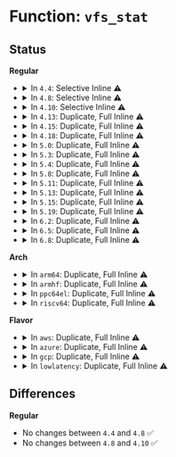 # Function: <code>vfs_stat</code>

## Status
<b>Regular</b>
<ul>
<li>
<details>
<summary>In <code>4.4</code>: Selective Inline ⚠️</summary>

```c
int vfs_stat(const char *name, struct kstat *stat);
```

**Collision:** Unique Global

**Inline:** Selective

**Transformation:** False

**Instances:**

```
In fs/stat.c (ffffffff81211640)
Location: fs/stat.c:121
Inline: True
Inline callers:
  - fs/stat.c:SYSC_stat
  - fs/stat.c:SYSC_newstat
Direct callers:
  - arch/x86/ia32/sys_ia32.c:sys32_stat64
  - fs/compat.c:C_SYSC_newstat
```
**Symbols:**

```
ffffffff81211640-ffffffff8121165d: vfs_stat (STB_GLOBAL)
```
</details>
</li>
<li>
<details>
<summary>In <code>4.8</code>: Selective Inline ⚠️</summary>

```c
int vfs_stat(const char *name, struct kstat *stat);
```

**Collision:** Unique Global

**Inline:** Selective

**Transformation:** False

**Instances:**

```
In fs/stat.c (ffffffff812385c1)
Location: fs/stat.c:121
Inline: True
Inline callers:
  - fs/stat.c:SYSC_newstat
  - fs/stat.c:SYSC_stat
Direct callers:
  - arch/x86/ia32/sys_ia32.c:sys32_stat64
  - fs/compat.c:C_SYSC_newstat
```
**Symbols:**

```
ffffffff812380f0-ffffffff8123810d: vfs_stat (STB_GLOBAL)
```
</details>
</li>
<li>
<details>
<summary>In <code>4.10</code>: Selective Inline ⚠️</summary>

```c
int vfs_stat(const char *name, struct kstat *stat);
```

**Collision:** Unique Global

**Inline:** Selective

**Transformation:** False

**Instances:**

```
In fs/stat.c (ffffffff8124b281)
Location: fs/stat.c:121
Inline: True
Inline callers:
  - fs/stat.c:SYSC_newstat
  - fs/stat.c:SYSC_stat
Direct callers:
  - arch/x86/ia32/sys_ia32.c:sys32_stat64
  - fs/compat.c:C_SYSC_newstat
```
**Symbols:**

```
ffffffff8124adb0-ffffffff8124adcd: vfs_stat (STB_GLOBAL)
```
</details>
</li>
<li>
<details>
<summary>In <code>4.13</code>: Duplicate, Full Inline ⚠️</summary>

**Collision:** Static Duplication

**Inline:** Full

**Transformation:** False

**Instances:**

```
In init/do_mounts_md.c (ffffffff810027e4)
Location: include/linux/fs.h:3028
Inline: True
Inline callers:
  - init/do_mounts_md.c:bstat
```
```
In arch/x86/ia32/sys_ia32.c (ffffffff8107b5d6)
Location: include/linux/fs.h:3028
Inline: True
Inline callers:
  - arch/x86/ia32/sys_ia32.c:sys32_stat64
```
```
In fs/stat.c (ffffffff81257371)
Location: include/linux/fs.h:3028
Inline: True
Inline callers:
  - fs/stat.c:C_SYSC_newstat
  - fs/stat.c:SYSC_newstat
  - fs/stat.c:SYSC_stat
```
</details>
</li>
<li>
<details>
<summary>In <code>4.15</code>: Duplicate, Full Inline ⚠️</summary>

**Collision:** Static Duplication

**Inline:** Full

**Transformation:** False

**Instances:**

```
In init/do_mounts_md.c (ffffffff81002814)
Location: include/linux/fs.h:3094
Inline: True
Inline callers:
  - init/do_mounts_md.c:bstat
```
```
In arch/x86/ia32/sys_ia32.c (ffffffff81081cd6)
Location: include/linux/fs.h:3094
Inline: True
Inline callers:
  - arch/x86/ia32/sys_ia32.c:sys32_stat64
```
```
In fs/stat.c (ffffffff812795c1)
Location: include/linux/fs.h:3094
Inline: True
Inline callers:
  - fs/stat.c:C_SYSC_newstat
  - fs/stat.c:SYSC_newstat
  - fs/stat.c:SYSC_stat
```
</details>
</li>
<li>
<details>
<summary>In <code>4.18</code>: Duplicate, Full Inline ⚠️</summary>

**Collision:** Static Duplication

**Inline:** Full

**Transformation:** False

**Instances:**

```
In init/do_mounts_md.c (ffffffff81002f79)
Location: include/linux/fs.h:3115
Inline: True
Inline callers:
  - init/do_mounts_md.c:bstat
```
```
In arch/x86/ia32/sys_ia32.c (ffffffff81085018)
Location: include/linux/fs.h:3115
Inline: True
Inline callers:
  - arch/x86/ia32/sys_ia32.c:__do_compat_sys_x86_stat64
```
```
In fs/stat.c (ffffffff812a0128)
Location: include/linux/fs.h:3115
Inline: True
Inline callers:
  - fs/stat.c:__do_compat_sys_newstat
  - fs/stat.c:__do_sys_newstat
  - fs/stat.c:__do_sys_stat
```
</details>
</li>
<li>
<details>
<summary>In <code>5.0</code>: Duplicate, Full Inline ⚠️</summary>

**Collision:** Static Duplication

**Inline:** Full

**Transformation:** False

**Instances:**

```
In init/do_mounts_md.c (ffffffff81003006)
Location: include/linux/fs.h:3190
Inline: True
Inline callers:
  - init/do_mounts_md.c:bstat
```
```
In arch/x86/ia32/sys_ia32.c (ffffffff8108bd88)
Location: include/linux/fs.h:3190
Inline: True
Inline callers:
  - arch/x86/ia32/sys_ia32.c:__do_compat_sys_x86_stat64
```
```
In fs/stat.c (ffffffff812b5108)
Location: include/linux/fs.h:3190
Inline: True
Inline callers:
  - fs/stat.c:__do_compat_sys_newstat
  - fs/stat.c:__do_sys_newstat
  - fs/stat.c:__do_sys_stat
```
</details>
</li>
<li>
<details>
<summary>In <code>5.3</code>: Duplicate, Full Inline ⚠️</summary>

**Collision:** Static Duplication

**Inline:** Full

**Transformation:** False

**Instances:**

```
In init/do_mounts_md.c (ffffffff81003134)
Location: include/linux/fs.h:3201
Inline: True
Inline callers:
  - init/do_mounts_md.c:bstat
```
```
In arch/x86/ia32/sys_ia32.c (ffffffff8108fb89)
Location: include/linux/fs.h:3201
Inline: True
Inline callers:
  - arch/x86/ia32/sys_ia32.c:__do_compat_sys_x86_stat64
```
```
In fs/stat.c (ffffffff812d1e99)
Location: include/linux/fs.h:3201
Inline: True
Inline callers:
  - fs/stat.c:__do_compat_sys_newstat
  - fs/stat.c:__do_sys_newstat
  - fs/stat.c:__do_sys_stat
```
</details>
</li>
<li>
<details>
<summary>In <code>5.4</code>: Duplicate, Full Inline ⚠️</summary>

**Collision:** Static Duplication

**Inline:** Full

**Transformation:** False

**Instances:**

```
In init/do_mounts_md.c (ffffffff81003124)
Location: include/linux/fs.h:3263
Inline: True
Inline callers:
  - init/do_mounts_md.c:bstat
```
```
In arch/x86/ia32/sys_ia32.c (ffffffff810906e9)
Location: include/linux/fs.h:3263
Inline: True
Inline callers:
  - arch/x86/ia32/sys_ia32.c:__do_compat_sys_x86_stat64
```
```
In fs/stat.c (ffffffff812e3a29)
Location: include/linux/fs.h:3263
Inline: True
Inline callers:
  - fs/stat.c:__do_compat_sys_newstat
  - fs/stat.c:__do_sys_newstat
  - fs/stat.c:__do_sys_stat
```
</details>
</li>
<li>
<details>
<summary>In <code>5.8</code>: Duplicate, Full Inline ⚠️</summary>

**Collision:** Static Duplication

**Inline:** Full

**Transformation:** False

**Instances:**

```
In init/do_mounts_md.c (ffffffff81004311)
Location: include/linux/fs.h:3324
Inline: True
Inline callers:
  - init/do_mounts_md.c:bstat
```
```
In arch/x86/kernel/sys_ia32.c (ffffffff8103a4b9)
Location: include/linux/fs.h:3324
Inline: True
Inline callers:
  - arch/x86/kernel/sys_ia32.c:__do_compat_sys_ia32_stat64
```
```
In fs/stat.c (ffffffff8131ac49)
Location: include/linux/fs.h:3324
Inline: True
Inline callers:
  - fs/stat.c:__do_compat_sys_newstat
  - fs/stat.c:__do_sys_newstat
  - fs/stat.c:__do_sys_stat
```
</details>
</li>
<li>
<details>
<summary>In <code>5.11</code>: Duplicate, Full Inline ⚠️</summary>

**Collision:** Static Duplication

**Inline:** Full

**Transformation:** False

**Instances:**

```
In arch/x86/kernel/sys_ia32.c (ffffffff8103ace0)
Location: include/linux/fs.h:3125
Inline: True
Inline callers:
  - arch/x86/kernel/sys_ia32.c:__do_compat_sys_ia32_stat64
```
```
In fs/stat.c (ffffffff813260c9)
Location: include/linux/fs.h:3125
Inline: True
Inline callers:
  - fs/stat.c:__do_compat_sys_newstat
  - fs/stat.c:__do_sys_newstat
  - fs/stat.c:__do_sys_stat
```
</details>
</li>
<li>
<details>
<summary>In <code>5.13</code>: Duplicate, Full Inline ⚠️</summary>

**Collision:** Static Duplication

**Inline:** Full

**Transformation:** False

**Instances:**

```
In arch/x86/kernel/sys_ia32.c (ffffffff8103c6b0)
Location: include/linux/fs.h:3378
Inline: True
Inline callers:
  - arch/x86/kernel/sys_ia32.c:__do_compat_sys_ia32_stat64
```
```
In fs/stat.c (ffffffff8132c1d9)
Location: include/linux/fs.h:3378
Inline: True
Inline callers:
  - fs/stat.c:__do_compat_sys_newstat
  - fs/stat.c:__do_sys_newstat
  - fs/stat.c:__do_sys_stat
```
</details>
</li>
<li>
<details>
<summary>In <code>5.15</code>: Duplicate, Full Inline ⚠️</summary>

**Collision:** Static Duplication

**Inline:** Full

**Transformation:** False

**Instances:**

```
In arch/x86/kernel/sys_ia32.c (ffffffff810421b0)
Location: include/linux/fs.h:3360
Inline: True
Inline callers:
  - arch/x86/kernel/sys_ia32.c:__do_compat_sys_ia32_stat64
```
```
In fs/stat.c (ffffffff81379949)
Location: include/linux/fs.h:3360
Inline: True
Inline callers:
  - fs/stat.c:__do_compat_sys_newstat
  - fs/stat.c:__do_sys_newstat
  - fs/stat.c:__do_sys_stat
```
</details>
</li>
<li>
<details>
<summary>In <code>5.19</code>: Duplicate, Full Inline ⚠️</summary>

**Collision:** Static Duplication

**Inline:** Full

**Transformation:** False

**Instances:**

```
In arch/x86/kernel/sys_ia32.c (ffffffff81049ecb)
Location: include/linux/fs.h:3138
Inline: True
Inline callers:
  - arch/x86/kernel/sys_ia32.c:__do_compat_sys_ia32_stat64
```
```
In fs/stat.c (ffffffff813f936b)
Location: include/linux/fs.h:3138
Inline: True
Inline callers:
  - fs/stat.c:__do_compat_sys_newstat
  - fs/stat.c:__do_sys_newstat
  - fs/stat.c:__do_sys_stat
```
</details>
</li>
<li>
<details>
<summary>In <code>6.2</code>: Duplicate, Full Inline ⚠️</summary>

**Collision:** Static Duplication

**Inline:** Full

**Transformation:** False

**Instances:**

```
In arch/x86/kernel/sys_ia32.c (ffffffff810550bb)
Location: include/linux/fs.h:3292
Inline: True
Inline callers:
  - arch/x86/kernel/sys_ia32.c:__do_compat_sys_ia32_stat64
```
```
In fs/stat.c (ffffffff81482aab)
Location: include/linux/fs.h:3292
Inline: True
Inline callers:
  - fs/stat.c:__do_compat_sys_newstat
  - fs/stat.c:__do_sys_newstat
  - fs/stat.c:__do_sys_stat
```
</details>
</li>
<li>
<details>
<summary>In <code>6.5</code>: Duplicate, Full Inline ⚠️</summary>

**Collision:** Static Duplication

**Inline:** Full

**Transformation:** False

**Instances:**

```
In arch/x86/kernel/sys_ia32.c (ffffffff810562cb)
Location: include/linux/fs.h:2907
Inline: True
Inline callers:
  - arch/x86/kernel/sys_ia32.c:__do_compat_sys_ia32_stat64
```
```
In fs/stat.c (ffffffff814b76cb)
Location: include/linux/fs.h:2907
Inline: True
Inline callers:
  - fs/stat.c:__do_compat_sys_newstat
  - fs/stat.c:__do_sys_newstat
  - fs/stat.c:__do_sys_stat
```
</details>
</li>
<li>
<details>
<summary>In <code>6.8</code>: Duplicate, Full Inline ⚠️</summary>

**Collision:** Static Duplication

**Inline:** Full

**Transformation:** False

**Instances:**

```
In arch/x86/kernel/sys_ia32.c (ffffffff8105d51b)
Location: include/linux/fs.h:3188
Inline: True
Inline callers:
  - arch/x86/kernel/sys_ia32.c:__do_compat_sys_ia32_stat64
```
```
In fs/stat.c (ffffffff814e9d30)
Location: include/linux/fs.h:3188
Inline: True
Inline callers:
  - fs/stat.c:__do_compat_sys_newstat
  - fs/stat.c:__do_sys_newstat
  - fs/stat.c:__do_sys_stat
```
</details>
</li>
</ul>
<b>Arch</b>
<ul>
<li>
<details>
<summary>In <code>arm64</code>: Duplicate, Full Inline ⚠️</summary>

**Collision:** Static Duplication

**Inline:** Full

**Transformation:** False

**Instances:**

```
In init/do_mounts_md.c (ffff800010085774)
Location: include/linux/fs.h:3263
Inline: True
Inline callers:
  - init/do_mounts_md.c:bstat
```
```
In fs/stat.c (ffff80001038ae44)
Location: include/linux/fs.h:3263
Inline: True
Inline callers:
  - fs/stat.c:__do_compat_sys_newstat
  - fs/stat.c:__do_sys_stat64
  - fs/stat.c:__do_sys_newstat
```
</details>
</li>
<li>
<details>
<summary>In <code>armhf</code>: Duplicate, Full Inline ⚠️</summary>

**Collision:** Static Duplication

**Inline:** Full

**Transformation:** False

**Instances:**

```
In init/do_mounts_md.c (c0303f44)
Location: include/linux/fs.h:3263
Inline: True
Inline callers:
  - init/do_mounts_md.c:bstat
```
```
In fs/stat.c (c0573018)
Location: include/linux/fs.h:3263
Inline: True
Inline callers:
  - fs/stat.c:__do_sys_stat64
  - fs/stat.c:__do_sys_newstat
```
</details>
</li>
<li>
<details>
<summary>In <code>ppc64el</code>: Duplicate, Full Inline ⚠️</summary>

**Collision:** Static Duplication

**Inline:** Full

**Transformation:** False

**Instances:**

```
In init/do_mounts_md.c (c000000000011408)
Location: include/linux/fs.h:3263
Inline: True
Inline callers:
  - init/do_mounts_md.c:bstat
```
```
In fs/stat.c (c00000000048290c)
Location: include/linux/fs.h:3263
Inline: True
Inline callers:
  - fs/stat.c:__do_compat_sys_newstat
  - fs/stat.c:__do_sys_stat64
  - fs/stat.c:__do_sys_newstat
```
</details>
</li>
<li>
<details>
<summary>In <code>riscv64</code>: Duplicate, Full Inline ⚠️</summary>

**Collision:** Static Duplication

**Inline:** Full

**Transformation:** False

**Instances:**

```
In init/do_mounts_md.c (ffffffe0000b4b0e)
Location: include/linux/fs.h:3263
Inline: True
Inline callers:
  - init/do_mounts_md.c:bstat
```
```
In fs/stat.c (ffffffe00025c822)
Location: include/linux/fs.h:3263
Inline: True
Inline callers:
  - fs/stat.c:__do_sys_newstat
```
</details>
</li>
</ul>
<b>Flavor</b>
<ul>
<li>
<details>
<summary>In <code>aws</code>: Duplicate, Full Inline ⚠️</summary>

**Collision:** Static Duplication

**Inline:** Full

**Transformation:** False

**Instances:**

```
In init/do_mounts_md.c (ffffffff81003124)
Location: include/linux/fs.h:3263
Inline: True
Inline callers:
  - init/do_mounts_md.c:bstat
```
```
In arch/x86/ia32/sys_ia32.c (ffffffff8108f6a9)
Location: include/linux/fs.h:3263
Inline: True
Inline callers:
  - arch/x86/ia32/sys_ia32.c:__do_compat_sys_x86_stat64
```
```
In fs/stat.c (ffffffff812dc009)
Location: include/linux/fs.h:3263
Inline: True
Inline callers:
  - fs/stat.c:__do_compat_sys_newstat
  - fs/stat.c:__do_sys_newstat
  - fs/stat.c:__do_sys_stat
```
</details>
</li>
<li>
<details>
<summary>In <code>azure</code>: Duplicate, Full Inline ⚠️</summary>

**Collision:** Static Duplication

**Inline:** Full

**Transformation:** False

**Instances:**

```
In init/do_mounts_md.c (ffffffff81001604)
Location: include/linux/fs.h:3263
Inline: True
Inline callers:
  - init/do_mounts_md.c:bstat
```
```
In arch/x86/ia32/sys_ia32.c (ffffffff8107e1b9)
Location: include/linux/fs.h:3263
Inline: True
Inline callers:
  - arch/x86/ia32/sys_ia32.c:__do_compat_sys_x86_stat64
```
```
In fs/stat.c (ffffffff812ccc89)
Location: include/linux/fs.h:3263
Inline: True
Inline callers:
  - fs/stat.c:__do_compat_sys_newstat
  - fs/stat.c:__do_sys_newstat
  - fs/stat.c:__do_sys_stat
```
</details>
</li>
<li>
<details>
<summary>In <code>gcp</code>: Duplicate, Full Inline ⚠️</summary>

**Collision:** Static Duplication

**Inline:** Full

**Transformation:** False

**Instances:**

```
In init/do_mounts_md.c (ffffffff81003124)
Location: include/linux/fs.h:3263
Inline: True
Inline callers:
  - init/do_mounts_md.c:bstat
```
```
In arch/x86/ia32/sys_ia32.c (ffffffff8108f659)
Location: include/linux/fs.h:3263
Inline: True
Inline callers:
  - arch/x86/ia32/sys_ia32.c:__do_compat_sys_x86_stat64
```
```
In fs/stat.c (ffffffff812d9e19)
Location: include/linux/fs.h:3263
Inline: True
Inline callers:
  - fs/stat.c:__do_compat_sys_newstat
  - fs/stat.c:__do_sys_newstat
  - fs/stat.c:__do_sys_stat
```
</details>
</li>
<li>
<details>
<summary>In <code>lowlatency</code>: Duplicate, Full Inline ⚠️</summary>

**Collision:** Static Duplication

**Inline:** Full

**Transformation:** False

**Instances:**

```
In init/do_mounts_md.c (ffffffff81003174)
Location: include/linux/fs.h:3263
Inline: True
Inline callers:
  - init/do_mounts_md.c:bstat
```
```
In arch/x86/ia32/sys_ia32.c (ffffffff81091a39)
Location: include/linux/fs.h:3263
Inline: True
Inline callers:
  - arch/x86/ia32/sys_ia32.c:__do_compat_sys_x86_stat64
```
```
In fs/stat.c (ffffffff812ead29)
Location: include/linux/fs.h:3263
Inline: True
Inline callers:
  - fs/stat.c:__do_compat_sys_newstat
  - fs/stat.c:__do_sys_newstat
  - fs/stat.c:__do_sys_stat
```
</details>
</li>
</ul>

## Differences
<b>Regular</b>
<ul>
<li>
No changes between <code>4.4</code> and <code>4.8</code> ✅
</li>
<li>
No changes between <code>4.8</code> and <code>4.10</code> ✅
</li>
</ul>
